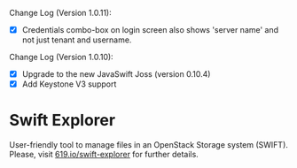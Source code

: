 Change Log (Version 1.0.11):
- [X] Credentials combo-box on login screen also shows 'server name' and not just tenant and username.

Change Log (Version 1.0.10):
- [X] Upgrade to the new JavaSwift Joss (version 0.10.4)
- [X] Add Keystone V3 support

Swift Explorer
========

User-friendly tool to manage files in an OpenStack Storage system (SWIFT). Please, visit [619.io/swift-explorer](http://www.619.io/swift-explorer) for further details.
